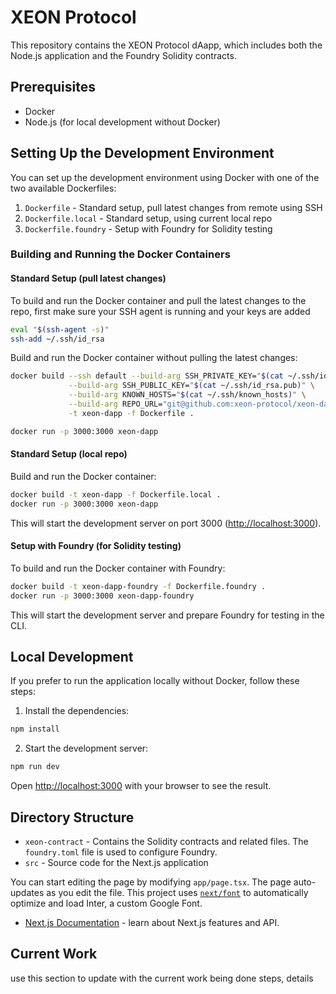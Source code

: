 # XEON Protocol

This repository contains the XEON Protocol dAapp, which includes both the Node.js application and the Foundry Solidity contracts.

## Prerequisites

- Docker
- Node.js (for local development without Docker)

## Setting Up the Development Environment

You can set up the development environment using Docker with one of the two available Dockerfiles:

1. `Dockerfile` - Standard setup, pull latest changes from remote using SSH
2. `Dockerfile.local` - Standard setup, using current local repo
3. `Dockerfile.foundry` - Setup with Foundry for Solidity testing

### Building and Running the Docker Containers

#### Standard Setup (pull latest changes)

To build and run the Docker container and pull the latest changes to the repo, first make sure your SSH agent is running and your keys are added

```sh
eval "$(ssh-agent -s)"
ssh-add ~/.ssh/id_rsa
```

Build and run the Docker container without pulling the latest changes:

```sh
docker build --ssh default --build-arg SSH_PRIVATE_KEY="$(cat ~/.ssh/id_rsa)" \
             --build-arg SSH_PUBLIC_KEY="$(cat ~/.ssh/id_rsa.pub)" \
             --build-arg KNOWN_HOSTS="$(cat ~/.ssh/known_hosts)" \
             --build-arg REPO_URL="git@github.com:xeon-protocol/xeon-dapp.git" \
             -t xeon-dapp -f Dockerfile .

docker run -p 3000:3000 xeon-dapp
```

#### Standard Setup (local repo)

Build and run the Docker container:

```sh
docker build -t xeon-dapp -f Dockerfile.local .
docker run -p 3000:3000 xeon-dapp
```

This will start the development server on port 3000 ([http://localhost:3000](http://localhost:3000)).

#### Setup with Foundry (for Solidity testing)

To build and run the Docker container with Foundry:

```sh
docker build -t xeon-dapp-foundry -f Dockerfile.foundry .
docker run -p 3000:3000 xeon-dapp-foundry
```

This will start the development server and prepare Foundry for testing in the CLI.

## Local Development

If you prefer to run the application locally without Docker, follow these steps:

1. Install the dependencies:

```sh
npm install
```

2. Start the development server:

```sh
npm run dev
```

Open [http://localhost:3000](http://localhost:3000) with your browser to see the result.

## Directory Structure

- `xeon-contract` - Contains the Solidity contracts and related files. The `foundry.toml` file is used to configure Foundry.
- `src` - Source code for the Next.js application

You can start editing the page by modifying `app/page.tsx`. The page auto-updates as you edit the file.
This project uses [`next/font`](https://nextjs.org/docs/basic-features/font-optimization) to automatically optimize and load Inter, a custom Google Font.

- [Next.js Documentation](https://nextjs.org/docs) - learn about Next.js features and API.

## Current Work

use this section to update with the current work being done
steps, details

